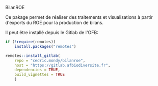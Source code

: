 BilanROE

Ce pakage permet de réaliser des traitements et visualisations à partir d'exports du ROE pour la production de bilans.

Il peut être installé depuis le Gitlab de l'OFB:

```r
if (!require(remotes))
    install.packages("remotes")

remotes::install_gitlab(
    repo = "cedric.mondy/bilanroe",
    host = "https://gitlab.afbiodiversite.fr", 
    dependencies = TRUE, 
    build_vignettes = TRUE
    )

```
